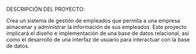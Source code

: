 DESCRIPCIÓN DEL PROYECTO:

Crea un sistema de gestión de empleados que permita a una empresa almacenar y administrar la información de sus empleados. Este proyecto implicará el diseño e implementación de una base de datos relacional, así como el desarrollo de una interfaz de usuario para interactuar con la base de datos.
